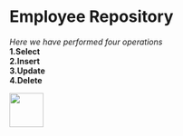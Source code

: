 # Employee Repository

*Here we have performed four operations*
<br/>
**1.Select**
<br/>
**2.Insert**
<br/>
**3.Update** 
<br/>
**4.Delete**
<br/>

<img src="C:\Users\jayaharinis\OneDrive - inteleants.com\Pictures\Screenshots\login.png" style=" width:60px ; height:60px " >

